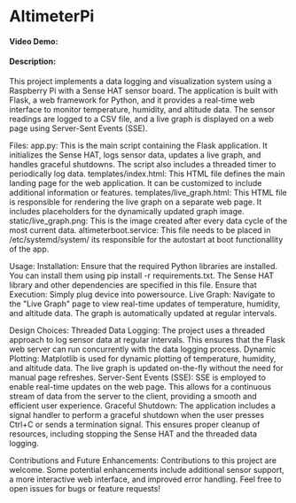 # AltimeterPi
#### Video Demo:  <URL HERE>
#### Description:
This project implements a data logging and visualization system using a Raspberry Pi with a Sense HAT sensor board.
The application is built with Flask, a web framework for Python, and it provides a real-time web interface to monitor temperature, humidity, and altitude data.
The sensor readings are logged to a CSV file, and a live graph is displayed on a web page using Server-Sent Events (SSE).

Files:
app.py: This is the main script containing the Flask application.
It initializes the Sense HAT, logs sensor data, updates a live graph, and handles graceful shutdowns.
The script also includes a threaded timer to periodically log data.
templates/index.html: This HTML file defines the main landing page for the web application.
It can be customized to include additional information or features.
templates/live_graph.html: This HTML file is responsible for rendering the live graph on a separate web page.
It includes placeholders for the dynamically updated graph image.
static/live_graph.png: This is the image created after every data cycle of the most current data.
altimeterboot.service: This file needs to be placed in /etc/systemd/system/
its responsible for the autostart at boot functionallity of the app.

Usage:
Installation: Ensure that the required Python libraries are installed.
You can install them using pip install -r requirements.txt.
The Sense HAT library and other dependencies are specified in this file.
Ensure that
Execution: Simply plug device into powersource.
Live Graph: Navigate to the "Live Graph" page to view real-time updates of temperature, humidity, and altitude data. The graph is automatically updated at regular intervals.

Design Choices:
Threaded Data Logging: The project uses a threaded approach to log sensor data at regular intervals. This ensures that the Flask web server can run concurrently with the data logging process.
Dynamic Plotting: Matplotlib is used for dynamic plotting of temperature, humidity, and altitude data. The live graph is updated on-the-fly without the need for manual page refreshes.
Server-Sent Events (SSE): SSE is employed to enable real-time updates on the web page.
This allows for a continuous stream of data from the server to the client, providing a smooth and efficient user experience.
Graceful Shutdown: The application includes a signal handler to perform a graceful shutdown when the user presses Ctrl+C or sends a termination signal.
This ensures proper cleanup of resources, including stopping the Sense HAT and the threaded data logging.

Contributions and Future Enhancements:
Contributions to this project are welcome.
Some potential enhancements include additional sensor support, a more interactive web interface, and improved error handling.
Feel free to open issues for bugs or feature requests!
